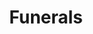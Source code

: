 ---
banner:
  content: 'You can set this component to ''display: true'' to show a banner at the
    top of the page.'
  display: false
  heading: This is a place to place urgent information
layout: category
name: funerals
owner: CDC
questions:
- am-i-at-risk-funeral
- am-i-at-risk-touch-body
- are-department-of-veterans-affairs-national-cemeteries-open
- can-i-schedule-committal-service-military-funeral-service-honors
- can-i-schedule-burial-national-cemetery
- how-to-safely-handle-belongings-of-someone-died-from-covid-19
- what-are-requirements-to-return-body-to-united-states
- what-do-funeral-home-workers-need-to-know
- if-someone-dies-overseas
title: Funerals
---